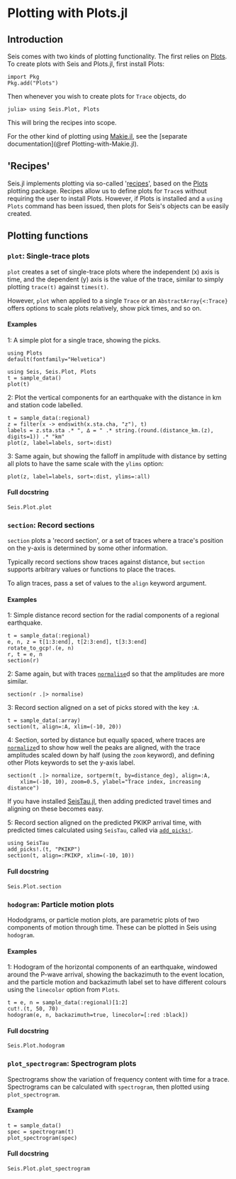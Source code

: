 # Plotting with Plots.jl

## Introduction
Seis comes with two kinds of plotting functionality.
The first relies on
[Plots](https://docs.juliaplots.org/latest/).  To create plots with
Seis and Plots.jl, first install Plots:
```
import Pkg
Pkg.add("Plots")
```

Then whenever you wish to create plots for `Trace` objects, do
```
julia> using Seis.Plot, Plots
```

This will bring the recipes into scope.

For the other kind of plotting using [Makie.jl](https://docs.makie.org/stable/),
see the [separate documentation](@ref Plotting-with-Makie.jl).


## 'Recipes'
Seis.jl implements plotting via so-called
'[recipes](https://docs.juliaplots.org/latest/recipes/)', based on the
[Plots](https://docs.juliaplots.org/latest/) plotting package.
Recipes allow us to define plots for `Trace`s without requiring the
user to install Plots.  However, if Plots is installed and a
`using Plots` command has been issued, then plots for Seis's
objects can be easily created.

## Plotting functions

### `plot`: Single-trace plots
`plot` creates a set of single-trace plots where the independent (x)
axis is time, and the dependent (y) axis is the value of the trace,
similar to simply plotting `trace(t)` against `times(t)`.

However, `plot` when applied to a single `Trace` or an
`AbstractArray{<:Trace}` offers options to scale plots relatively,
show pick times, and so on.

#### Examples
1: A simple plot for a single trace, showing the picks.

```@setup plotting
using Plots
default(fontfamily="Helvetica")
```

```@example plotting
using Seis, Seis.Plot, Plots
t = sample_data()
plot(t)
```

2: Plot the vertical components for an earthquake with the distance
   in km and station code labelled.

```@example plotting
t = sample_data(:regional)
z = filter(x -> endswith(x.sta.cha, "z"), t)
labels = z.sta.sta .* ", ∆ = " .* string.(round.(distance_km.(z), digits=1)) .* "km"
plot(z, label=labels, sort=:dist)
```

3: Same again, but showing the falloff in amplitude with distance by
   setting all plots to have the same scale with the `ylims` option:

```@example plotting
plot(z, label=labels, sort=:dist, ylims=:all)
```

#### Full docstring
```@docs
Seis.Plot.plot
```


### `section`: Record sections
`section` plots a 'record section', or a set of traces where a trace's
position on the y-axis is determined by some other information.

Typically record sections show traces against distance, but `section`
supports arbitrary values or functions to place the traces.

To align traces, pass a set of values to the `align` keyword argument.

#### Examples
1: Simple distance record section for the radial components of a
   regional earthquake.

```@example plotting
t = sample_data(:regional)
e, n, z = t[1:3:end], t[2:3:end], t[3:3:end]
rotate_to_gcp!.(e, n)
r, t = e, n
section(r)
```

2: Same again, but with traces [`normalise`](@ref)d so that the amplitudes
   are more similar.

```@example plotting
section(r .|> normalise)
```

3: Record section aligned on a set of picks stored with the key `:A`.

```@example plotting
t = sample_data(:array)
section(t, align=:A, xlim=(-10, 20))
```

4: Section, sorted by distance but equally spaced, where traces are
   [`normalize`](@ref)d to show how well the peaks are aligned, with the trace
   amplitudes scaled down by half (using the `zoom` keyword), and
   defining other Plots keywords to set the y-axis label.

```@example plotting
section(t .|> normalize, sortperm(t, by=distance_deg), align=:A,
    xlim=(-10, 10), zoom=0.5, ylabel="Trace index, increasing distance")
```

If you have installed [SeisTau.jl](https://github.com/anowacki/SeisTau.jl),
then adding predicted travel times and aligning on these becomes easy.

5: Record section aligned on the predicted PKIKP arrival time, with
   predicted times calculated using `SeisTau`, called via [`add_picks!`](@ref).

```@example plotting
using SeisTau
add_picks!.(t, "PKIKP")
section(t, align=:PKIKP, xlim=(-10, 10))
```

#### Full docstring
```@docs
Seis.Plot.section
```


### `hodogram`: Particle motion plots
Hododgrams, or particle motion plots, are parametric plots
of two components of motion through time.  These can be plotted
in Seis using `hodogram`.

#### Examples
1: Hodogram of the horizontal components of an earthquake, windowed around
   the P-wave arrival, showing the backazimuth to the event location,
   and the particle motion and backazimuth label set to have different
   colours using the `linecolor` option from `Plots`.

```@example plotting
t = e, n = sample_data(:regional)[1:2]
cut!.(t, 50, 70)
hodogram(e, n, backazimuth=true, linecolor=[:red :black])
```

#### Full docstring
```@docs
Seis.Plot.hodogram
```


### `plot_spectrogram`: Spectrogram plots
Spectrograms show the variation of frequency content with time for a
trace.  Spectrograms can be calculated with `spectrogram`, then plotted
using `plot_spectrogram`.

#### Example
```@example plotting
t = sample_data()
spec = spectrogram(t)
plot_spectrogram(spec)
```

#### Full docstring
```@docs
Seis.Plot.plot_spectrogram
```

